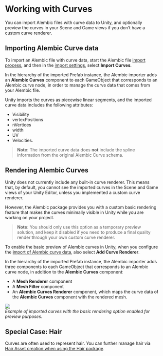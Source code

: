# Working with Curves

You can import Alembic files with curve data to Unity, and optionally preview the curves in your Scene and Game views if you don't have a custom curve renderer.

## Importing Alembic Curve data

To import an Alembic file with curve data, start the Alembic file [import process](import.md), and then in the [import settings](ref_Importer.md), select **Import Curves**.

In the hierarchy of the imported Prefab instance, the Alembic importer adds an **Alembic Curves** component to each GameObject that corresponds to an Alembic curve node, in order to manage the curve data that comes from your Alembic file.

Unity imports the curves as piecewise linear segments, and the imported curve data includes the following attributes:
* Visibility
* vertexPositions
* nVertices
* width
* UV
* Velocities.

>**Note:** The imported curve data does **not** include the spline information from the original Alembic Curve schema.

## Rendering Alembic Curves

Unity does not currently include any built-in curve renderer. This means that, by default, you cannot see the imported curves in the Scene and Game views of your Unity Editor, unless you implemented a custom curve renderer.

However, the Alembic package provides you with a custom basic rendering feature that makes the curves minimally visible in Unity while you are working on your project.

>**Note:** You should only use this option as a temporary preview solution, and keep it disabled if you need to produce a final quality render through your own custom curve renderer.

To enable the basic preview of Alembic curves in Unity, when you configure the [import of Alembic curve data](#importing-alembic-curve-data), also select **Add Curve Renderer**.

In the hierarchy of the imported Prefab instance, the Alembic importer adds three components to each GameObject that corresponds to an Alembic curve node, in addition to the **Alembic Curves** component:
* A **Mesh Renderer** component
* A **Mesh Filter** component
* An **Alembic Curves Renderer** component, which maps the curve data of the **Alembic Curves** component with the rendered mesh.

![](images/abc_import_curves.png)
<br />_Example of imported curves with the basic rendering option enabled for preview purposes._

## Special Case: Hair

Curves are often used to represent hair. You can further manage hair via [Hair Asset creation when using the Hair package](hair.md).
